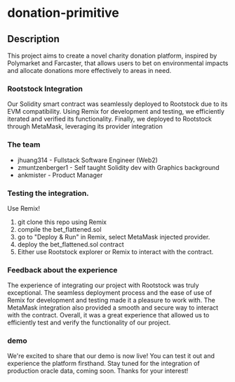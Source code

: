 # donation-primitive

## Description

This project aims to create a novel charity donation platform, inspired by Polymarket and Farcaster, that allows users to bet on environmental impacts and allocate donations more effectively to areas in need. 

### Rootstock Integration

Our Solidity smart contract was seamlessly deployed to Rootstock due to its EVM compatibility. Using Remix for development and testing, we efficiently iterated and verified its functionality. Finally, we deployed to Rootstock through MetaMask, leveraging its provider integration

### The team

 - jhuang314 - Fullstack Software Engineer (Web2)
 - zmuntzenberger1 - Self taught Solidity dev with Graphics background
 - ankmister - Product Manager 




### Testing the integration.

Use Remix! 

1. git clone this repo using Remix
1. compile the bet_flattened.sol
1. go to "Deploy & Run" in Remix, select MetaMask injected provider.
1. deploy the bet_flattened.sol contract
1. Either use Rootstock explorer or Remix to interact with the contract.


### Feedback about the experience
The experience of integrating our project with Rootstock was truly exceptional. The seamless deployment process and the ease of use of Remix for development and testing made it a pleasure to work with. The MetaMask integration also provided a smooth and secure way to interact with the contract. Overall, it was a great experience that allowed us to efficiently test and verify the functionality of our project.

### demo

We're excited to share that our demo is now live! You can test it out and experience the platform firsthand. Stay tuned for the integration of production oracle data, coming soon. Thanks for your interest!

